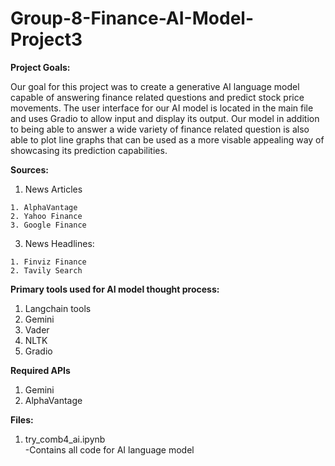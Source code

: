 # Group-8-Finance-AI-Model-Project3
**Project Goals:**

Our goal for this project was to create a generative AI language model capable of answering finance related questions and predict stock price movements.
The user interface for our AI model is located in the main file and uses Gradio to allow input and display its output.
Our model in addition to being able to answer a wide variety of finance related question is also able to plot line graphs that can be used as a more visable appealing way of showcasing its prediction capabilities.



**Sources:**
  1. News Articles
     
    1. AlphaVantage
    2. Yahoo Finance
    3. Google Finance
  3. News Headlines:
     
    1. Finviz Finance
    2. Tavily Search

**Primary tools used for AI model thought process:**
  1. Langchain tools
  2. Gemini
  3. Vader
  4. NLTK
  5. Gradio

**Required APIs**
  1. Gemini
  2. AlphaVantage

**Files:**

  1. try_comb4_ai.ipynb                  
      -Contains all code for AI language model
